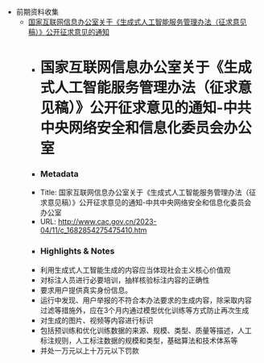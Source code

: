 - 前期资料收集
    - [国家互联网信息办公室关于《生成式人工智能服务管理办法（征求意见稿）》公开征求意见的通知](http://www.cac.gov.cn/2023-04/11/c_1682854275475410.htm)
        - # 国家互联网信息办公室关于《生成式人工智能服务管理办法（征求意见稿）》公开征求意见的通知-中共中央网络安全和信息化委员会办公室
        - ### Metadata
        - Title: 国家互联网信息办公室关于《生成式人工智能服务管理办法（征求意见稿）》公开征求意见的通知-中共中央网络安全和信息化委员会办公室
        - URL: http://www.cac.gov.cn/2023-04/11/c_1682854275475410.htm
        - ### Highlights & Notes
        - 利用生成式人工智能生成的内容应当体现社会主义核心价值观
        - 对标注人员进行必要培训，抽样核验标注内容的正确性
        - 要求用户提供真实身份信息。
        - 运行中发现、用户举报的不符合本办法要求的生成内容，除采取内容过滤等措施外，应在3个月内通过模型优化训练等方式防止再次生成
        - 对生成的图片、视频等内容进行标识
        - 包括预训练和优化训练数据的来源、规模、类型、质量等描述，人工标注规则，人工标注数据的规模和类型，基础算法和技术体系等
        - 并处一万元以上十万元以下罚款
